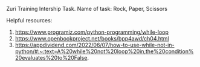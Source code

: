 Zuri Training Intership Task.
Name of task: Rock, Paper, Scissors

Helpful resources:
1. https://www.programiz.com/python-programming/while-loop
2. https://www.openbookproject.net/books/bpp4awd/ch04.html
3. https://appdividend.com/2022/06/07/how-to-use-while-not-in-python/#:~:text=A%20while%20not%20loop%20in,the%20condition%20evaluates%20to%20False.

